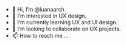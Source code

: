 - 👋 Hi, I’m @luanaarch
- 👀 I’m interested in UX design.
- 🌱 I’m currently learning UX and UI design.
- 💞️ I’m looking to collaborate on UX projects. 
- 📫 How to reach me ...

<!---
Luana-09/Luana-09 is a ✨ special ✨ repository because its `README.md` (this file) appears on your GitHub profile.
You can click the Preview link to take a look at your changes.
--->
